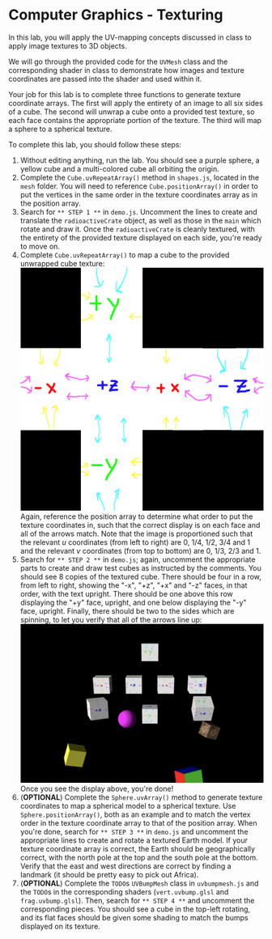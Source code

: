 # Computer Graphics - Texturing

In this lab, you will apply the UV-mapping concepts discussed in class to apply image textures to 3D objects.

We will go through the provided code for the `UVMesh` class and the corresponding shader in class to demonstrate how images and texture coordinates are passed into the shader and used within it.

Your job for this lab is to complete three functions to generate texture coordinate arrays. The first will apply the entirety of an image to all six sides of a cube. The second will unwrap a cube onto a provided test texture, so each face contains the appropriate portion of the texture. The third will map a sphere to a spherical texture.

To complete this lab, you should follow these steps:

1. Without editing anything, run the lab. You should see a purple sphere, a yellow cube and a multi-colored cube all orbiting the origin.
2. Complete the `Cube.uvRepeatArray()` method in `shapes.js`, located in the `mesh` folder. You will need to reference `Cube.positionArray()` in order to put the vertices in the same order in the texture coordinates array as in the position array.
3. Search for `** STEP 1 **` in `demo.js`. Uncomment the lines to create and translate the `radioactiveCrate` object, as well as those in the `main` which rotate and draw it. Once the `radioactiveCrate` is cleanly textured, with the entirety of the provided texture displayed on each side, you're ready to move on.
4. Complete `Cube.uvRepeatArray()` to map a cube to the provided unwrapped cube texture: 
 ![](./lab/textures/unwrapped-cube.png)
 Again, reference the position array to determine what order to put the texture coordinates in, such that the correct display is on each face and all of the arrows match. Note that the image is proportioned such that the relevant *u* coordinates (from left to right) are 0, 1/4, 1/2, 3/4 and 1 and the relevant *v* coordinates (from top to bottom) are 0, 1/3, 2/3 and 1.
5. Search for `** STEP 2 **` in `demo.js`; again, uncomment the appropriate parts to create and draw test cubes as instructed by the comments. You should see 8 copies of the textured cube. There should be four in a row, from left to right, showing the "-x", "+z", "+x" and "-z" faces, in that order, with the text upright. There should be one above this row displaying the "+y" face, upright, and one below displaying the "-y" face, upright. Finally, there should be two to the sides which are spinning, to let you verify that all of the arrows line up:
 ![](./figures/step2.png)
 Once you see the display above, you're done!
6. (**OPTIONAL**) Complete the `Sphere.uvArray()` method to generate texture coordinates to map a spherical model to a spherical texture. Use `Sphere.positionArray()`, both as an example and to match the vertex order in the texture coordinate array to that of the position array. When you're done, search for `** STEP 3 **` in `demo.js` and uncomment the appropriate lines to create and rotate a textured Earth model. If your texture coordinate array is correct, the Earth should be geographically correct, with the north pole at the top and the south pole at the bottom. Verify that the east and west directions are correct by finding a landmark (it should be pretty easy to pick out Africa).
7. (**OPTIONAL**) Complete the `TODO`s `UVBumpMesh` class in `uvbumpmesh.js` and the `TODO`s in the corresponding shaders (`vert.uvbump.glsl` and `frag.uvbump.glsl`). Then, search for `** STEP 4 **` and uncomment the corresponding pieces. You should see a cube in the top-left rotating, and its flat faces should be given some shading to match the bumps displayed on its texture.
